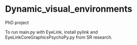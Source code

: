 # Dynamic_visual_environments
PhD project 

To run main.py with EyeLink, install pylink and EyeLinkCoreGraphicsPsychoPy.py from SR research. 

